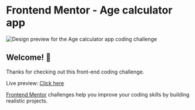 # Frontend Mentor - Age calculator app

![Design preview for the Age calculator app coding challenge](../design/desktop-preview.jpg)

## Welcome! 👋

Thanks for checking out this front-end coding challenge.

Live preview: [Click here](https://carniel-carl.github.io/age-calculator/)

[Frontend Mentor](https://www.frontendmentor.io) challenges help you improve your coding skills by building realistic projects.

